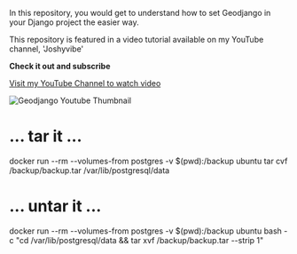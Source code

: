 In this repository, you would get to understand how to set Geodjango in your Django project the easier way.

This repository is featured in a video tutorial available on my YouTube channel, 'Joshyvibe'

____________Check it out and subscribe____________

[Visit my YouTube Channel to watch video](https://youtu.be/0KvkY8MbnhU)



![Geodjango Youtube Thumbnail](https://github.com/user-attachments/assets/552a8cdd-20e4-418c-962a-a7f7efeeb2fa)
# ... tar it ...
docker run --rm --volumes-from postgres -v $(pwd):/backup ubuntu tar cvf /backup/backup.tar /var/lib/postgresql/data
# ... untar it ...
docker run --rm --volumes-from postgres  -v $(pwd):/backup ubuntu bash -c "cd /var/lib/postgresql/data && tar xvf /backup/backup.tar --strip 1"
